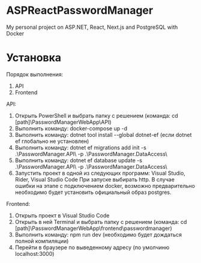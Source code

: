 # ASPReactPasswordManager
My personal project on ASP.NET, React, Next.js and PostgreSQL with Docker

# Установка
Порядок выполнения:
1. API
2. Frontend

API:
1. Открыть PowerShell и выбрать папку с решением (команда: cd [path]\PasswordManagerWebApp\API)
2. Выполнить команду: docker-compose up -d
3. Выполнить команду: dotnet tool install --global dotnet-ef (если dotnet ef глобально не установлен)
4. Выполнить команду: dotnet ef migrations add init -s .\PasswordManager.API\ -p .\PasswordManager.DataAccess\
5. Выполнить команду: dotnet ef database update -s .\PasswordManager.API\ -p .\PasswordManager.DataAccess\
6. Запустить проект в одной из следующих программ: Visual Studio, Rider, Visual Studio Code
При запуске выбирать http.
В случае ошибки на этапе с подключением docker, возможно предварительно необходимо будет установить официальный образ postgres.

Frontend:
1. Открыть проект в Visual Studio Code
2. Открыть в ней Terminal и выбрать папку с решением (команда: cd [path]\PasswordManagerWebApp\frontend\passwordmanager)
3. Выполнить команду: npm run dev (необходимо будет дождаться полной компиляции)
4. Перейти в браузере по выведенному адресу (по умолчиню localhost:3000)
